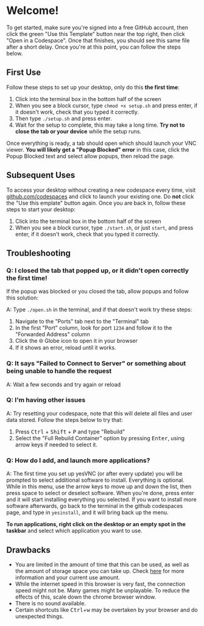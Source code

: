 # Welcome!

To get started, make sure you're signed into a free GitHub account, then click the green "Use this Template" button near the top right, then click "Open in a Codespace". Once that finishes, you should see this same file after a short delay. Once you're at this point, you can follow the steps below.

## First Use

Follow these steps to set up your desktop, only do this **the first time**:

1. Click into the terminal box in the bottom half of the screen
2. When you see a block cursor, type `chmod +x setup.sh` and press enter, if it doesn't work, check that you typed it correctly.
3. Then type `./setup.sh` and press enter.
4. Wait for the setup to complete, this may take a long time. **Try not to close the tab or your device** while the setup runs.

Once everything is ready, a tab should open which should launch your VNC viewer. **You will likely get a "Popup Blocked" error** in this case, click the Popup Blocked text and select allow popups, then reload the page.

## Subsequent Uses

To access your desktop without creating a new codespace every time, visit [github.com/codespaces](https://github.com/codespaces) and click to launch your existing one. Do **not** click the "Use this emplate" button again. Once you are back in, follow these steps to start your desktop:

1. Click into the terminal box in the bottom half of the screen
2. When you see a block cursor, type `./start.sh`, or just `start`, and press enter, if it doesn't work, check that you typed it correctly.

## Troubleshooting

### Q: I closed the tab that popped up, or it didn't open correctly the first time!
If the popup was blocked or you closed the tab, allow popups and follow this solution:

A: Type `./open.sh` in the terminal, and if that doesn't work try these steps:
1. Navigate to the "Ports" tab next to the "Terminal" tab
2. In the first "Port" column, look for port `1234` and follow it to the "Forwarded Address" column
3. Click the 🌐 Globe icon to open it in your browser
4. If it shows an error, reload until it works.

### Q: It says "Failed to Connect to Server" or something about being unable to handle the request
A: Wait a few seconds and try again or reload

### Q: I'm having other issues
A: Try resetting your codespace, note that this will delete all files and user data stored. Follow the steps below to try that:
1. Press <kbd>Ctrl</kbd> + <kbd>Shift</kbd> + <kbd>P</kbd> and type "Rebuild"
2. Select the "Full Rebuild Container" option by pressing <kbd>Enter</kbd>, using arrow keys if needed to select it.

### Q: How do I add, and launch more applications?
A: The first time you set up yesVNC (or after every update) you will be prompted to select additional software to install. Everything is optional. 
While in this menu, use the arrow keys to move up and down the list, then press space to select or deselect software. When you're done, press enter and it will start installing everything you selected.
If you want to install more software afterwards, go back to the terminal in the github codespaces page, and type in `yesinstall`, and it will bring back up the menu.

**To run applications, right click on the desktop or an empty spot in the taskbar** and select which application you want to use.

## Drawbacks

- You are limited in the amount of time that this can be used, as well as the amount of storage space you can take up. Check [here](https://github.com/settings/billing/summary#:~:text=%240.00-,Codespaces,-Included%20quotas%20reset) for more information and your current use amount.
- While the internet speed in this browser is very fast, the connection speed might not be. Many games might be unplayable. To reduce the effects of this, scale down the chrome browser window.
- There is no sound available.
- Certain shortcuts like <kbd>Ctrl</kbd>+<kbd>w</kbd> may be overtaken by your browser and do unexpected things.
